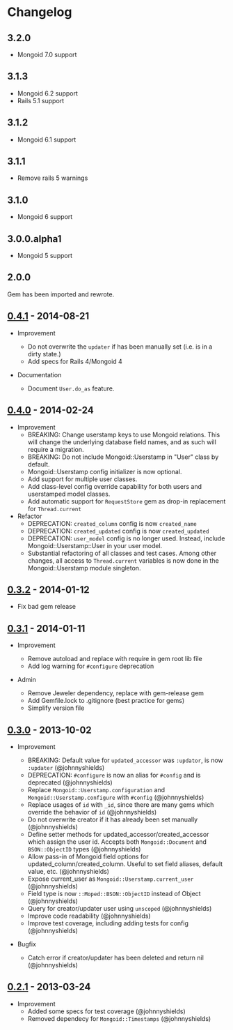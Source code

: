 # Changelog

## 3.2.0

* Mongoid 7.0 support

## 3.1.3

* Mongoid 6.2 support
* Rails 5.1 support

## 3.1.2

* Mongoid 6.1 support

## 3.1.1

* Remove rails 5 warnings

## 3.1.0

* Mongoid 6 support

## 3.0.0.alpha1

* Mongoid 5 support

## 2.0.0

Gem has been imported and rewrote.

## [0.4.1](https://github.com/tbpro/mongoid_userstamp/releases/tag/v0.4.1) - 2014-08-21

* Improvement
  * Do not overwrite the `updater` if has been manually set (i.e. is in a dirty state.)
  * Add specs for Rails 4/Mongoid 4

* Documentation
  * Document `User.do_as` feature.


## [0.4.0](https://github.com/tbpro/mongoid_userstamp/releases/tag/v0.4.0) - 2014-02-24

* Improvement
  * BREAKING: Change userstamp keys to use Mongoid relations. This will change the underlying database field names, and as such will require a migration.
  * BREAKING: Do not include Mongoid::Userstamp in "User" class by default.
  * Mongoid::Userstamp config initializer is now optional.
  * Add support for multiple user classes.
  * Add class-level config override capability for both users and userstamped model classes.
  * Add automatic support for `RequestStore` gem as drop-in replacement for `Thread.current`
* Refactor
  * DEPRECATION: `created_column` config is now `created_name`
  * DEPRECATION: `created_updated` config is now `created_updated`
  * DEPRECATION: `user_model` config is no longer used. Instead, include Mongoid::Userstamp::User in your user model.
  * Substantial refactoring of all classes and test cases. Among other changes, all access to `Thread.current` variables is now done in the Mongoid::Userstamp module singleton.

## [0.3.2](https://github.com/tbpro/mongoid_userstamp/releases/tag/v0.3.2) - 2014-01-12

* Fix bad gem release

## [0.3.1](https://github.com/tbpro/mongoid_userstamp/releases/tag/v0.3.1) - 2014-01-11

* Improvement
  * Remove autoload and replace with require in gem root lib file
  * Add log warning for `#configure` deprecation

* Admin
  * Remove Jeweler dependency, replace with gem-release gem
  * Add Gemfile.lock to .gitignore (best practice for gems)
  * Simplify version file

## [0.3.0](https://github.com/tbpro/mongoid_userstamp/releases/tag/v0.3.0) - 2013-10-02

* Improvement
  * BREAKING: Default value for `updated_accessor` was `:updator`, is now `:updater` (@johnnyshields)
  * DEPRECATION: `#configure` is now an alias for `#config` and is deprecated (@johnnyshields)
  * Replace `Mongoid::Userstamp.configuration` and `Mongoid::Userstamp.configure` with `#config` (@johnnyshields)
  * Replace usages of `id` with `_id`, since there are many gems which override the behavior of `id` (@johnnyshields)
  * Do not overwrite creator if it has already been set manually (@johnnyshields)
  * Define setter methods for updated_accessor/created_accessor which assign the user id. Accepts both `Mongoid::Document` and `BSON::ObjectID` types (@johnnyshields)
  * Allow pass-in of Mongoid field options for updated_column/created_column. Useful to set field aliases, default value, etc. (@johnnyshields)
  * Expose current_user as `Mongoid::Userstamp.current_user` (@johnnyshields)
  * Field type is now `::Moped::BSON::ObjectID` instead of Object (@johnnyshields)
  * Query for creator/updater user using `unscoped` (@johnnyshields)
  * Improve code readability (@johnnyshields)
  * Improve test coverage, including adding tests for config (@johnnyshields)

* Bugfix
  * Catch error if creator/updater has been deleted and return nil (@johnnyshields)

## [0.2.1](https://github.com/tbpro/mongoid_userstamp/releases/tag/v0.2.1) - 2013-03-24

* Improvement
  * Added some specs for test coverage (@johnnyshields)
  * Removed dependecy for `Mongoid::Timestamps` (@johnnyshields)
